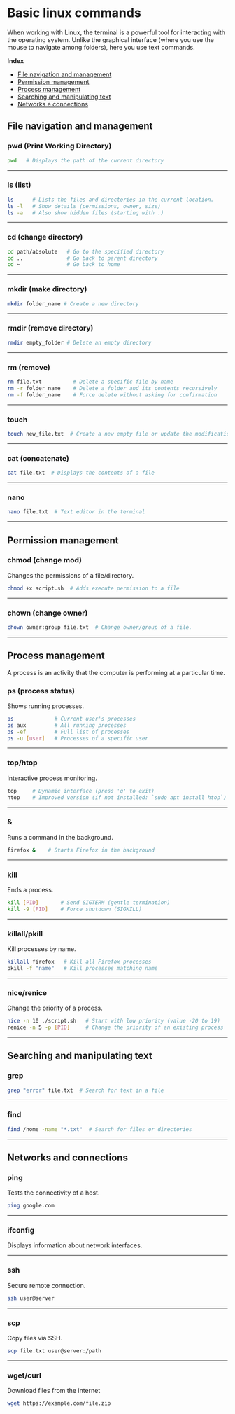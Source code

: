 # Basic linux commands

When working with Linux, the terminal is a powerful tool for interacting with the operating system. Unlike the graphical interface (where you use the mouse to navigate among folders), here you use text commands.

**Index**
- [File navigation and management](#file-navigation-and-management)
- [Permission management](#permission-management)
- [Process management](#process-management)
- [Searching and manipulating text](#searching-and-manipulating-text)
- [Networks e connections](#networks-and-connections)

## File navigation and management

### pwd (Print Working Directory)

```bash
pwd   # Displays the path of the current directory
```

---

### ls (list)

```bash
ls      # Lists the files and directories in the current location.
ls -l   # Show details (permissions, owner, size)
ls -a   # Also show hidden files (starting with .)
```

---

### cd (change directory)


```bash
cd path/absolute   # Go to the specified directory
cd ..              # Go back to parent directory
cd ~               # Go back to home
```

---

### mkdir (make directory)

```bash
mkdir folder_name # Create a new directory
```

---

### rmdir (remove directory)

```bash
rmdir empty_folder # Delete an empty directory
```

---

### rm (remove)

```bash
rm file.txt          # Delete a specific file by name
rm -r folder_name    # Delete a folder and its contents recursively
rm -f folder_name    # Force delete without asking for confirmation
```

---

### touch

```bash
touch new_file.txt  # Create a new empty file or update the modification date
```

---

### cat (concatenate)

```bash
cat file.txt  # Displays the contents of a file
```

---

### nano

```bash
nano file.txt  # Text editor in the terminal
```

---

## Permission management

### chmod (change mod)
Changes the permissions of a file/directory.

```bash
chmod +x script.sh  # Adds execute permission to a file
```

---

### chown (change owner)

```bash
chown owner:group file.txt  # Change owner/group of a file.
```

---

## Process management
A process is an activity that the computer is performing at a particular time.

### ps (process status)
Shows running processes.
```bash
ps             # Current user's processes
ps aux         # All running processes
ps -ef         # Full list of processes
ps -u [user]   # Processes of a specific user
```

---

### top/htop
Interactive process monitoring.
```bash
top     # Dynamic interface (press 'q' to exit)
htop    # Improved version (if not installed: `sudo apt install htop`)
```

---

### &
Runs a command in the background.
```bash
firefox &    # Starts Firefox in the background
```

---

### kill
Ends a process.
```bash
kill [PID]       # Send SIGTERM (gentle termination)
kill -9 [PID]    # Force shutdown (SIGKILL)
```

---

### killall/pkill
Kill processes by name.
```bash
killall firefox   # Kill all Firefox processes
pkill -f "name"   # Kill processes matching name
```

---

### nice/renice
Change the priority of a process.
```bash
nice -n 10 ./script.sh   # Start with low priority (value -20 to 19)
renice -n 5 -p [PID]     # Change the priority of an existing process
```
---

## Searching and manipulating text

### grep

```bash
grep "error" file.txt  # Search for text in a file
```

---

### find

```bash
find /home -name "*.txt"  # Search for files or directories
```

---

## Networks and connections

### ping
Tests the connectivity of a host.

```bash
ping google.com
```

---

### ifconfig
Displays information about network interfaces.

---

### ssh
Secure remote connection.

```bash
ssh user@server
```

---

### scp
Copy files via SSH.

```bash
scp file.txt user@server:/path
```

---

### wget/curl
Download files from the internet

```bash
wget https://example.com/file.zip
```